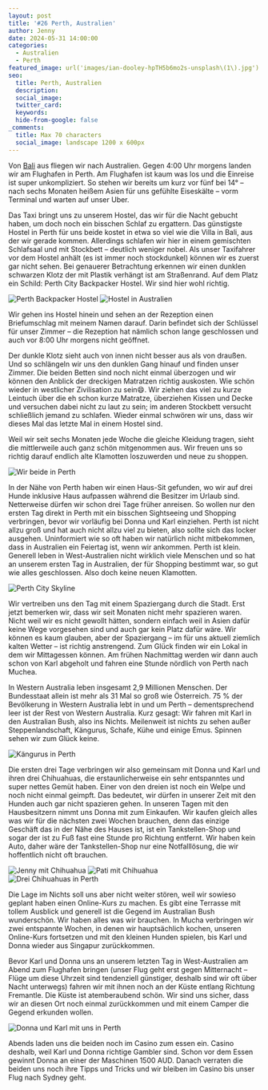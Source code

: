 ```yaml
---
layout: post
title: '#26 Perth, Australien'
author: Jenny
date: 2024-05-31 14:00:00
categories:
  - Australien
  - Perth
featured_image: url('images/ian-dooley-hpTH5b6mo2s-unsplash\(1\).jpg')
seo:
  title: Perth, Australien
  description:
  social_image:
  twitter_card:
  keywords:
  hide-from-google: false
_comments:
  title: Max 70 characters
  social_image: landscape 1200 x 600px
---
```

Von [Bali](2024-04-18-bali) aus fliegen wir nach Australien. Gegen 4:00 Uhr morgens landen wir am Flughafen in Perth. Am Flughafen ist kaum was los und die Einreise ist super unkompliziert. So stehen wir bereits um kurz vor fünf bei 14° – nach sechs Monaten heißem Asien für uns gefühlte Eiseskälte – vorm Terminal und warten auf unser Uber.

Das Taxi bringt uns zu unserem Hostel, das wir für die Nacht gebucht haben, um doch noch ein bisschen Schlaf zu ergattern. Das günstigste Hostel in Perth für uns beide kostet in etwa so viel wie die Villa in Bali, aus der wir gerade kommen. Allerdings schlafen wir hier in einem gemischten Schlafsaal und mit Stockbett – deutlich weniger nobel. Als unser Taxifahrer vor dem Hostel anhält (es ist immer noch stockdunkel) können wir es zuerst gar nicht sehen. Bei genauerer Betrachtung erkennen wir einen dunklen schwarzen Klotz der mit Plastik verhängt ist am Straßenrand. Auf dem Platz ein Schild: Perth City Backpacker Hostel. Wir sind hier wohl richtig.

<div class="img2-nr">
  <img src="/images/diary/perth/perth-3.jpg" alt="Perth Backpacker Hostel">
  <img src="/images/diary/perth/perth-6.jpg" alt="Hostel in Australien">
</div>

Wir gehen ins Hostel hinein und sehen an der Rezeption einen Briefumschlag mit meinem Namen darauf. Darin befindet sich der Schlüssel für unser Zimmer – die Rezeption hat nämlich schon lange geschlossen und auch vor 8:00 Uhr morgens nicht geöffnet.

Der dunkle Klotz sieht auch von innen nicht besser aus als von draußen. Und so schlängeln wir uns den dunklen Gang hinauf und finden unser Zimmer. Die beiden Betten sind noch nicht einmal überzogen und wir können den Anblick der dreckigen Matratzen richtig auskosten. Wie schön wieder in westlicher Zivilisation zu sein😄. Wir ziehen das viel zu kurze Leintuch über die eh schon kurze Matratze, überziehen Kissen und Decke und versuchen dabei nicht zu laut zu sein; im anderen Stockbett versucht schließlich jemand zu schlafen. Wieder einmal schwören wir uns, dass wir dieses Mal das letzte Mal in einem Hostel sind.

Weil wir seit sechs Monaten jede Woche die gleiche Kleidung tragen, sieht die mittlerweile auch ganz schön mitgenommen aus. Wir freuen uns so richtig darauf endlich alte Klamotten loszuwerden und neue zu shoppen.

<div class="img1">
 	<img src="/images/diary/perth/perth-7.jpg" alt="Wir beide in Perth">
</div>

In der Nähe von Perth haben wir einen Haus-Sit gefunden, wo wir auf drei Hunde inklusive Haus aufpassen während die Besitzer im Urlaub sind. Netterweise dürfen wir schon drei Tage früher anreisen. So wollen nur den ersten Tag direkt in Perth mit ein bisschen Sightseeing und Shopping verbringen, bevor wir vorläufig bei Donna und Karl einziehen. Perth ist nicht allzu groß und hat auch nicht allzu viel zu bieten, also sollte sich das locker ausgehen. Uninformiert wie so oft haben wir natürlich nicht mitbekommen, dass in Australien ein Feiertag ist, wenn wir ankommen. Perth ist klein. Generell leben in West-Australien nicht wirklich viele Menschen und so hat an unserem ersten Tag in Australien, der für Shopping bestimmt war, so gut wie alles geschlossen. Also doch keine neuen Klamotten.

<div class="img1">
 	<img src="/images/diary/perth/perth-2.jpg" alt="Perth City Skyline">
</div>

Wir vertreiben uns den Tag mit einem Spaziergang durch die Stadt. Erst jetzt bemerken wir, dass wir seit Monaten nicht mehr spazieren waren. Nicht weil wir es nicht gewollt hätten, sondern einfach weil in Asien dafür keine Wege vorgesehen sind und auch gar kein Platz dafür wäre. Wir können es kaum glauben, aber der Spaziergang – im für uns aktuell ziemlich kalten Wetter – ist richtig anstrengend. Zum Glück finden wir ein Lokal in dem wir Mittagessen können. Am frühen Nachmittag werden wir dann auch schon von Karl abgeholt und fahren eine Stunde nördlich von Perth nach Muchea.

In Western Australia leben insgesamt 2,9 Millionen Menschen. Der Bundesstaat allein ist mehr als 31 Mal so groß wie Österreich. 75 % der Bevölkerung in Western Australia lebt in und um Perth – dementsprechend leer ist der Rest von Western Australia. Kurz gesagt: Wir fahren mit Karl in den Australian Bush, also ins Nichts. Meilenweit ist nichts zu sehen außer Steppenlandschaft, Kängurus, Schafe, Kühe und einige Emus. Spinnen sehen wir zum Glück keine.

<div class="img1">
 	<img src="/images/diary/perth/perth-8.jpg" alt="Kängurus in Perth">
</div>

Die ersten drei Tage verbringen wir also gemeinsam mit Donna und Karl und ihren drei Chihuahuas, die erstaunlicherweise ein sehr entspanntes und super nettes Gemüt haben. Einer von den dreien ist noch ein Welpe und noch nicht einmal geimpft. Das bedeutet, wir dürfen in unserer Zeit mit den Hunden auch gar nicht spazieren gehen. In unseren Tagen mit den Hausbesitzern nimmt uns Donna mit zum Einkaufen. Wir kaufen gleich alles was wir für die nächsten zwei Wochen brauchen, denn das einzige Geschäft das in der Nähe des Hauses ist, ist ein Tankstellen-Shop und sogar der ist zu Fuß fast eine Stunde pro Richtung entfernt. Wir haben kein Auto, daher wäre der Tankstellen-Shop nur eine Notfalllösung, die wir hoffentlich nicht oft brauchen.

<div class="img2">
  <img src="/images/diary/perth/perth-4.jpg" alt="Jenny mit Chihuahua">
  <img src="/images/diary/perth/perth-1.jpg" alt="Pati mit Chihuahua">
</div>
<div class="img1">
 	<img src="/images/diary/perth/perth-5.jpg" alt="Drei Chihuahuas in Perth">
</div>

Die Lage im Nichts soll uns aber nicht weiter stören, weil wir sowieso geplant haben einen Online-Kurs zu machen. Es gibt eine Terrasse mit tollem Ausblick und generell ist die Gegend im Australian Bush wunderschön. Wir haben alles was wir brauchen. In Mucha verbringen wir zwei entspannte Wochen, in denen wir hauptsächlich kochen, unseren Online-Kurs fortsetzen und mit den kleinen Hunden spielen, bis Karl und Donna wieder aus Singapur zurückkommen.

Bevor Karl und Donna uns an unserem letzten Tag in West-Australien am Abend zum Flughafen bringen (unser Flug geht erst gegen Mitternacht – Flüge um diese Uhrzeit sind tendenziell günstiger, deshalb sind wir oft über Nacht unterwegs) fahren wir mit ihnen noch an der Küste entlang Richtung Fremantle. Die Küste ist atemberaubend schön. Wir sind uns sicher, dass wir an diesen Ort noch einmal zurückkommen und mit einem Camper die Gegend erkunden wollen.

<div class="img1">
 	<img src="/images/diary/perth/perth-9.jpg" alt="Donna und Karl mit uns in Perth">
</div>

Abends laden uns die beiden noch im Casino zum essen ein. Casino deshalb, weil Karl und Donna richtige Gambler sind. Schon vor dem Essen gewinnt Donna an einer der Maschinen 1500 AUD. Danach verraten die beiden uns noch ihre Tipps und Tricks und wir bleiben im Casino bis unser Flug nach Sydney geht.
